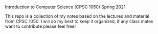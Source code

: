Introduction to Computer Science (CPSC 1050) 
Spring 2021 

This repo is a collection of my notes based on the lectures and material from CPSC 1050. I will do my best to keep it organized, if any class mates want to contribute please feel free! 